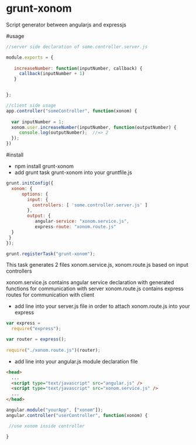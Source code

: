 # grunt-xonom
Script generator between angularjs and expressjs 

#usage


```Javascript
//server side declaration of some.controller.server.js

module.exports = {
 
   increaseNumber: function(inputNumber, callback) {
     callback(inputNumber + 1)
   }


};

```

```Javascript
//client side usage
app.controller("someController", function(xonom) {
  
  var inputNumber = 1;
  xonom.user.increaseNumber(inputNumber, function(outputNumber) {
     console.log(outputNumber);  //=> 2
  });
})
```


#install
* npm install grunt-xonom
* add grunt task grunt-xonom into your gruntfile.js
```Javascript
grunt.initConfig({
  xonom: {
      options: {
        input: {
          controllers: [ 'some.controller.server.js' ]
        },
        output: {
           angular-service: "xonom.service.js",
           express-route: "xonom.route.js"
  }
 }
});

grunt.registerTask("grunt-xonom");
```
This task generates 2 files xonom.service.js, xonom.route.js based on input controllers

xonom.service.js contains angular service declaration with generated functions for communication with server
xonom.route.js contains express routes for communication with client

* add line into your server.js file in order to attach xonom.route.js into your express

```Javascript
var express = 
  require("express");

var router = express();
  
require("./xonom.route.js")(router);
```

* add line into your angular.js module declaration file

```Html
<head>
  ...
  <script type="text/javascript" src="angular.js" />
  <script type="text/javascript" src="xonom.service.js" />
  ...
</head>
```

```Javascript
angular.module("yourApp", ["xonom"]);
angular.controller("userController", function(xonom) {

 //use xonom inside controller

}
```
